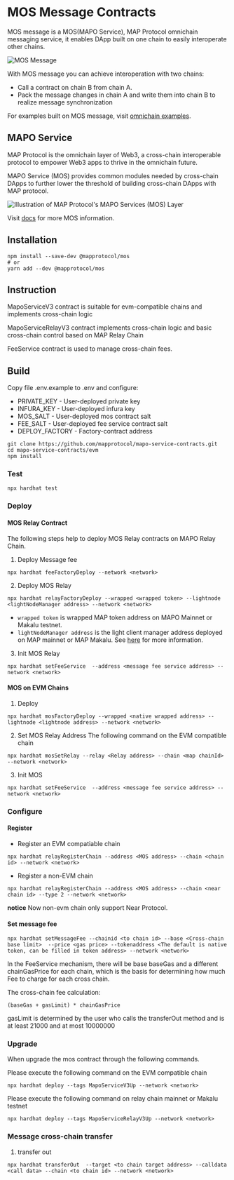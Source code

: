 # MOS Message Contracts

MOS message is a MOS(MAPO Service), MAP Protocol omnichain messaging service, it enables DApp built on one chain to easily interoperate other chains.

![MOS Message](https://raw.githubusercontent.com/mapprotocol/docs/master/develop/mos/message/croosChainMessage.png)

With MOS message you can achieve interoperation with two chains:
* Call a contract on chain B from chain A.
* Pack the message changes in chain A and write them into chain B to realize message synchronization

For examples built on MOS message, visit [omnichain examples](https://github.com/mapprotocol/omnichain-examples).

## MAPO Service

MAP Protocol is the omnichain layer of Web3, a cross-chain interoperable protocol to empower Web3 apps to thrive in the omnichain future.

MAPO Service (MOS) provides common modules needed by cross-chain DApps to further lower the threshold of building cross-chain DApps with MAP protocol. 

![Illustration of MAP Protocol's MAPO Services (MOS) Layer](https://raw.githubusercontent.com/mapprotocol/docs/master/learn/Teachnical_Mechanism/mcs_final.png)

Visit [docs](https://docs.mapprotocol.io/learn/overiew/mcs) for more MOS information.

## Installation

```shell
npm install --save-dev @mapprotocol/mos
# or
yarn add --dev @mapprotocol/mos
```

## Instruction
MapoServiceV3 contract is suitable for evm-compatible chains and implements cross-chain logic

MapoServiceRelayV3 contract implements cross-chain logic and basic cross-chain control based on MAP Relay Chain

FeeService contract is used to manage cross-chain fees.

## Build

Copy file .env.example to .env and configure:
* PRIVATE_KEY - User-deployed private key
* INFURA_KEY - User-deployed infura key
* MOS_SALT - User-deployed mos contract salt
* FEE_SALT - User-deployed fee service contract salt
* DEPLOY_FACTORY - Factory-contract address

```shell
git clone https://github.com/mapprotocol/mapo-service-contracts.git
cd mapo-service-contracts/evm
npm install
```

### Test

```shell
npx hardhat test
```

### Deploy

#### MOS Relay Contract
The following steps help to deploy MOS Relay contracts on MAPO Relay Chain.

1. Deploy Message fee

```
npx hardhat feeFactoryDeploy --network <network>
````

2. Deploy MOS Relay

```
npx hardhat relayFactoryDeploy --wrapped <wrapped token> --lightnode <lightNodeManager address> --network <network>
````

* `wrapped token` is wrapped MAP token address on MAPO Mainnet or Makalu testnet.
* `lightNodeManager address` is the light client manager address deployed on MAP mainnet or MAP Makalu. See [here](https://github.com/mapprotocol/map-contracts/protocol/README.md) for more information.

3. Init MOS Relay

```
npx hardhat setFeeService  --address <message fee service address> --network <network>
````

#### MOS on EVM Chains

1. Deploy
```
npx hardhat mosFactoryDeploy --wrapped <native wrapped address> --lightnode <lightnode address> --network <network>
```

2. Set MOS Relay Address
   The following command on the EVM compatible chain
```
npx hardhat mosSetRelay --relay <Relay address> --chain <map chainId> --network <network>
```
3. Init MOS
```
npx hardhat setFeeService  --address <message fee service address> --network <network>
````


### Configure

#### Register

* Register an EVM compatiable chain
```
npx hardhat relayRegisterChain --address <MOS address> --chain <chain id> --network <network>
```

* Register a non-EVM chain

```
npx hardhat relayRegisterChain --address <MOS address> --chain <near chain id> --type 2 --network <network>
```
**notice** Now non-evm chain only support Near Protocol.


#### Set message fee

```
npx hardhat setMessageFee --chainid <to chain id> --base <Cross-chain base limit>  --price <gas price> --tokenaddress <The default is native token, can be filled in token address> --network <network>
```

In the FeeService mechanism, there will be base baseGas and a different chainGasPrice for each chain, which is the basis for determining how much Fee to charge for each cross chain.

The cross-chain fee calculation:
```
(baseGas + gasLimit) * chainGasPrice
```
gasLimit is determined by the user who calls the transferOut method and is at least 21000 and at most 10000000

### Upgrade

When upgrade the mos contract through the following commands.

Please execute the following command on the EVM compatible chain

```
npx hardhat deploy --tags MapoServiceV3Up --network <network>
```

Please execute the following command on relay chain mainnet or Makalu testnet
```
npx hardhat deploy --tags MapoServiceRelayV3Up --network <network>
```

### Message cross-chain transfer

1.  transfer out
```
npx hardhat transferOut  --target <to chain target address> --calldata <call data> --chain <to chain id> --network <network>
```

